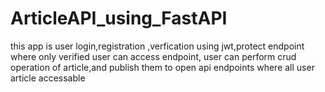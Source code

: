 # ArticleAPI_using_FastAPI
this app is user login,registration ,verfication using jwt,protect endpoint where only verified user can access endpoint, user can perform crud operation of article,and publish them to open api endpoints where all user  article  accessable
